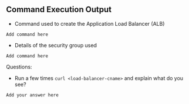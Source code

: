 
## Command Execution Output
- Command used to create the Application Load Balancer (ALB)
```
Add command here
```

- Details of the security group used
```
Add command here
```

Questions:
- Run a few times `curl <load-balancer-cname>` and explain what do you see?
```
Add your answer here
```
